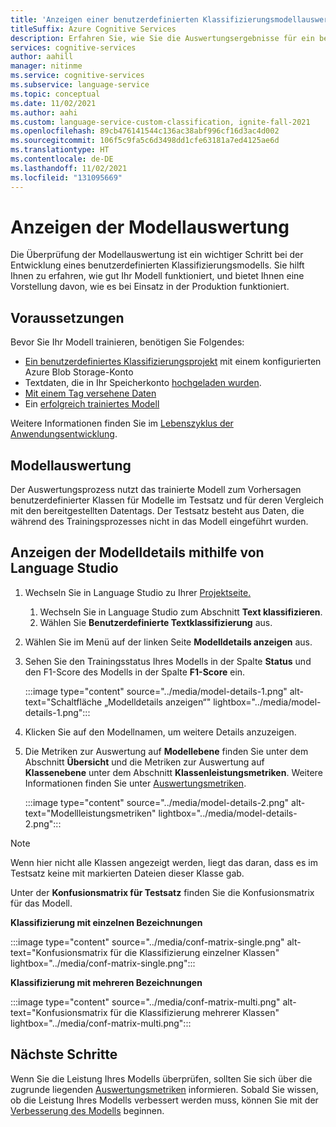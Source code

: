 ```yaml
---
title: 'Anzeigen einer benutzerdefinierten Klassifizierungsmodellauswertung: Azure Cognitive Services'
titleSuffix: Azure Cognitive Services
description: Erfahren Sie, wie Sie die Auswertungsergebnisse für ein benutzerdefiniertes Klassifizierungsmodell anzeigen.
services: cognitive-services
author: aahill
manager: nitinme
ms.service: cognitive-services
ms.subservice: language-service
ms.topic: conceptual
ms.date: 11/02/2021
ms.author: aahi
ms.custom: language-service-custom-classification, ignite-fall-2021
ms.openlocfilehash: 89cb476141544c136ac38abf996cf16d3ac4d002
ms.sourcegitcommit: 106f5c9fa5c6d3498dd1cfe63181a7ed4125ae6d
ms.translationtype: HT
ms.contentlocale: de-DE
ms.lasthandoff: 11/02/2021
ms.locfileid: "131095669"
---
```

# <a name="view-the-model-evaluation"></a>Anzeigen der Modellauswertung

Die Überprüfung der Modellauswertung ist ein wichtiger Schritt bei der Entwicklung eines benutzerdefinierten Klassifizierungsmodells. Sie hilft Ihnen zu erfahren, wie gut Ihr Modell funktioniert, und bietet Ihnen eine Vorstellung davon, wie es bei Einsatz in der Produktion funktioniert. 


## <a name="prerequisites"></a>Voraussetzungen

Bevor Sie Ihr Modell trainieren, benötigen Sie Folgendes:
* [Ein benutzerdefiniertes Klassifizierungsprojekt](create-project.md) mit einem konfigurierten Azure Blob Storage-Konto 
* Textdaten, die in Ihr Speicherkonto [hochgeladen wurden](create-project.md#prepare-training-data).
* [Mit einem Tag versehene Daten](tag-data.md)
* Ein [erfolgreich trainiertes Modell](train-model.md)

Weitere Informationen finden Sie im [Lebenszyklus der Anwendungsentwicklung](../overview.md#application-development-lifecycle).

## <a name="model-evaluation"></a>Modellauswertung

Der Auswertungsprozess nutzt das trainierte Modell zum Vorhersagen benutzerdefinierter Klassen für Modelle im Testsatz und für deren Vergleich mit den bereitgestellten Datentags. Der Testsatz besteht aus Daten, die während des Trainingsprozesses nicht in das Modell eingeführt wurden. 

## <a name="view-the-model-details-using-language-studio"></a>Anzeigen der Modelldetails mithilfe von Language Studio

1. Wechseln Sie in Language Studio zu Ihrer [Projektseite.](https://aka.ms/languageStudio)
    1. Wechseln Sie in Language Studio zum Abschnitt **Text klassifizieren**.
    2. Wählen Sie **Benutzerdefinierte Textklassifizierung** aus. 

2. Wählen Sie im Menü auf der linken Seite **Modelldetails anzeigen** aus.

3. Sehen Sie den Trainingsstatus Ihres Modells in der Spalte **Status** und den F1-Score des Modells in der Spalte **F1-Score** ein.

    :::image type="content" source="../media/model-details-1.png" alt-text="Schaltfläche „Modelldetails anzeigen“" lightbox="../media/model-details-1.png":::

1. Klicken Sie auf den Modellnamen, um weitere Details anzuzeigen.

2. Die Metriken zur Auswertung auf **Modellebene** finden Sie unter dem Abschnitt **Übersicht** und die Metriken zur Auswertung auf **Klassenebene** unter dem Abschnitt **Klassenleistungsmetriken**. Weitere Informationen finden Sie unter [Auswertungsmetriken](../concepts/evaluation.md#model-level-and-class-level-evaluation-metrics).

    :::image type="content" source="../media/model-details-2.png" alt-text="Modellleistungsmetriken" lightbox="../media/model-details-2.png":::

> [!NOTE]
> Wenn hier nicht alle Klassen angezeigt werden, liegt das daran, dass es im Testsatz keine mit markierten Dateien dieser Klasse gab.

Unter der **Konfusionsmatrix für Testsatz** finden Sie die Konfusionsmatrix für das Modell.

**Klassifizierung mit einzelnen Bezeichnungen**

:::image type="content" source="../media/conf-matrix-single.png" alt-text="Konfusionsmatrix für die Klassifizierung einzelner Klassen" lightbox="../media/conf-matrix-single.png":::

**Klassifizierung mit mehreren Bezeichnungen**

:::image type="content" source="../media/conf-matrix-multi.png" alt-text="Konfusionsmatrix für die Klassifizierung mehrerer Klassen" lightbox="../media/conf-matrix-multi.png":::

## <a name="next-steps"></a>Nächste Schritte

Wenn Sie die Leistung Ihres Modells überprüfen, sollten Sie sich über die zugrunde liegenden [Auswertungsmetriken](../concepts/evaluation.md) informieren. Sobald Sie wissen, ob die Leistung Ihres Modells verbessert werden muss, können Sie mit der [Verbesserung des Modells](improve-model.md) beginnen.
